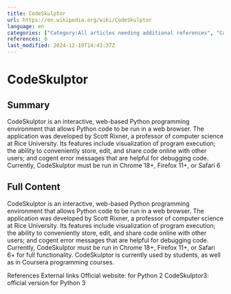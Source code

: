 ```yaml
---
title: CodeSkulptor
url: https://en.wikipedia.org/wiki/CodeSkulptor
language: en
categories: ["Category:All articles needing additional references", "Category:All orphaned articles", "Category:All stub articles", "Category:Articles needing additional references from April 2024", "Category:Articles with short description", "Category:Computer programming tool stubs", "Category:Orphaned articles from July 2015", "Category:Python (programming language)", "Category:Short description matches Wikidata"]
references: 0
last_modified: 2024-12-19T14:43:37Z
---
```


# CodeSkulptor

## Summary

CodeSkulptor is an interactive, web-based Python programming environment that allows Python code to be run in a web browser. The application was developed by Scott Rixner, a professor of computer science at Rice University. Its features include visualization of program execution; the ability to conveniently store, edit, and share code online with other users; and cogent error messages that are helpful for debugging code.
Currently, CodeSkulptor must be run in Chrome 18+, Firefox 11+, or Safari 6

## Full Content

CodeSkulptor is an interactive, web-based Python programming environment that allows Python code to be run in a web browser. The application was developed by Scott Rixner, a professor of computer science at Rice University. Its features include visualization of program execution; the ability to conveniently store, edit, and share code online with other users; and cogent error messages that are helpful for debugging code.
Currently, CodeSkulptor must be run in Chrome 18+, Firefox 11+, or Safari 6+ for full functionality.
CodeSkulptor is currently used by students, as well as in Coursera programming courses.

References
External links
Official website: for Python 2
CodeSkulptor3: official version for Python 3

